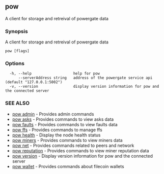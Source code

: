 ## pow

A client for storage and retreival of powergate data

### Synopsis

A client for storage and retreival of powergate data

```
pow [flags]
```

### Options

```
  -h, --help                   help for pow
      --serverAddress string   address of the powergate service api (default "127.0.0.1:5002")
  -v, --version                display version information for pow and the connected server
```

### SEE ALSO

* [pow admin](pow_admin.md)	 - Provides admin commands
* [pow asks](pow_asks.md)	 - Provides commands to view asks data
* [pow faults](pow_faults.md)	 - Provides commands to view faults data
* [pow ffs](pow_ffs.md)	 - Provides commands to manage ffs
* [pow health](pow_health.md)	 - Display the node health status
* [pow miners](pow_miners.md)	 - Provides commands to view miners data
* [pow net](pow_net.md)	 - Provides commands related to peers and network
* [pow reputation](pow_reputation.md)	 - Provides commands to view miner reputation data
* [pow version](pow_version.md)	 - Display version information for pow and the connected server
* [pow wallet](pow_wallet.md)	 - Provides commands about filecoin wallets

